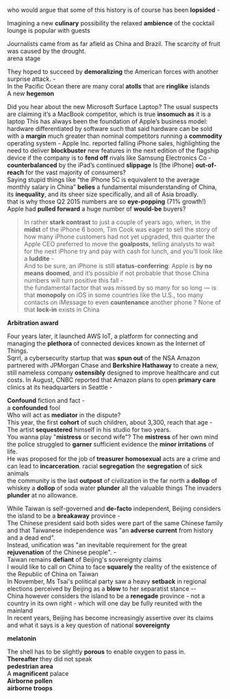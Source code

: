 who would argue that some of this history is of course has been **lopsided** -  

Imagining a new **culinary** possibility
the relaxed **ambience** of the cocktail lounge is popular with guests

Journalists came from as far afield as China and Brazil. 
The scarcity of fruit was caused by the drought.  
arena stage  



They hoped to succeed by **demoralizing** the American forces with another surprise attack. -  
In the Pacific Ocean there are many coral **atolls** that are **ringlike** islands  
A new **hegemon**  

Did you hear about the new Microsoft Surface Laptop? The usual suspects are claiming it’s a MacBook competitor, which is true **insomuch as** it is a laptop
This has always been the foundation of Apple’s business model: hardware differentiated by software such that said hardware can be sold with a **margin** much greater than nominal competitors running a **commodity** operating system - 
Apple Inc. reported falling iPhone sales, highlighting the need to deliver **blockbuster** new features in the next edition of the flagship device if the company is to **fend off** rivals like Samsung Electronics Co -    
**counterbalanced** by the iPad’s continued **slippage**
Is [the iPhone] **out-of-reach** for the vast majority of consumers?  
Saying stupid things like “the iPhone 5C is equivalent to the average monthly salary in China” **belies** a fundamental misunderstanding of China, its **inequality**, and its sheer size specifically, and all of Asia broadly.  
that is why those Q2 2015 numbers are so **eye-popping** (71% growth!)  
Apple had **pulled forward** a huge number of **would-be** buyers?  
> In rather **stark contrast** to just a couple of years ago, when, in the **midst** of the iPhone 6 boom, Tim Cook was eager to sell the story of how many iPhone customers had not yet upgraded, this quarter the Apple CEO preferred to move the **goalposts**, telling analysts to wait for the next iPhone
try and pay with cash for lunch, and you’ll look like a **luddite** -  
And to be sure, an iPhone is still **status-conferring**: Apple is **by no means** **doomed**, and it’s possible if not probable that those China numbers will turn positive this fall -  
the fundamental factor that was missed by so many for so long — is that **monopoly** on iOS
in some countries like the U.S., too many contacts on iMessage to even **countenance** another phone ? 
None of that **lock-in** exists in China


**Arbitration award** 

Four years later, it launched AWS IoT, a platform for connecting and managing the **plethora** of connected devices known as the Internet of Things.  
Sqrrl, a cybersecurity startup that was **spun out** of the NSA
Amazon partnered with JPMorgan Chase and **Berkshire Hathaway** to create a new, still nameless company **ostensibly** designed to improve healthcare and cut costs. In August, CNBC reported that Amazon plans to open **primary care** clinics at its headquarters in Seattle - 


**Confound** fiction and fact -  
a **confounded** fool  
Who will act as **mediator** in the dispute?  
This year, the first **cohort** of such children, about 3,300, reach that age -  
The artist **sequestered** himself in his studio for two years.  
You wanna play "**mistress** or second wife"? 
The **mistress** of her own mind 
the police struggled to **garner** sufficient evidence
the **minor irritations** of life.  
He was proposed for the job of **treasurer**
**homosexual** acts are a crime and can lead to **incarceration**. 
racial **segregation** 
the **segregation** of sick animals  
the community is the last **outpost** of civilization in the far north
a **dollop** of whiskey 
a **dollop** of soda water 
**plunder** all the valuable things
The invaders **plunder** at no allowance.



While Taiwan is self-governed and **de-facto** independent, Beijing considers the island to be a **breakaway** province -  
The Chinese president said both sides were part of the same Chinese family and that Taiwanese independence was "an **adverse current** from history and a dead end".  
Instead, unification was "an inevitable requirement for the great **rejuvenation** of the Chinese people". -  
Taiwan remains **defiant** of Beijing's sovereignty claims  
I would like to call on China to face **squarely** the reality of the existence of the Republic of China on Taiwan  
In November, Ms Tsai's political party saw a heavy **setback** in regional elections perceived by Beijing as a **blow** to her separatist stance --  
China however considers the island to be a **renegade** province - not a country in its own right - which will one day be fully reunited with the mainland  
In recent years, Beijing has become increasingly assertive over its claims and what it says is a key question of national **sovereignty**  
  
**melatonin**  
  
The shell has to be slightly **porous** to enable oxygen to pass in.  
**Thereafter** they did not speak  
**pedestrian area**  
A **magnificent** palace  
**Airborne pollen**  
**airborne troops**  
  
  
  
  
  
